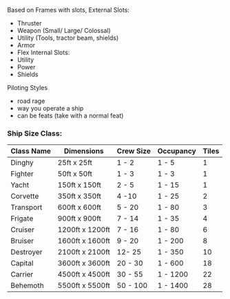 Based on Frames with slots,
External Slots:
- Thruster
- Weapon (Small/ Large/ Colossal)
- Utility  (Tools, tractor beam, shields)
- Armor
- Flex
Internal Slots:
- Utility
- Power
- Shields

Piloting Styles
- road rage
- way you operate a ship
- can be feats (take with a normal feat)


### Ship Size Class:

| Class Name | Dimensions      | Crew Size | Occupancy | Tiles |
| ---------- | --------------- | --------- | --------- | ----- |
| Dinghy     | 25ft x 25ft     | 1 - 2     | 1 - 5     | 1     |
| Fighter    | 50ft x 50ft     | 1 - 3     | 1 - 3     | 1     |
| Yacht      | 150ft x 150ft   | 2 - 5     | 1 - 15    | 1     |
| Corvette   | 350ft x 350ft   | 4 -10     | 1 - 25    | 2     |
| Transport  | 600ft x 600ft   | 5 - 20    | 1 - 80    | 3     |
| Frigate    | 900ft x 900ft   | 7 - 14    | 1 - 35    | 4     |
| Cruiser    | 1200ft x 1200ft | 7 - 16    | 1 - 80    | 6     |
| Bruiser    | 1600ft x 1600ft | 9 - 20    | 1 - 200   | 8     |
| Destroyer  | 2100ft x 2100ft | 12- 25    | 1 - 350   | 10    |
| Capital    | 3600ft x 3600ft | 20 - 30   | 1 - 600   | 18    |
| Carrier    | 4500ft x 4500ft | 30 - 55   | 1 - 1200  | 22    |
| Behemoth   | 5500ft x 5500ft | 50 - 100  | 1 - 1400  | 28    |
